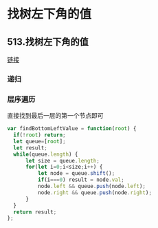 # 找树左下角的值  

## 513.找树左下角的值  

[链接](https://leetcode.cn/problems/find-bottom-left-tree-value/)   

### 递归  
### 层序遍历   

直接找到最后一层的第一个节点即可   

```js
var findBottomLeftValue = function(root) {
  if(!root) return;
  let queue=[root];
  let result;
  while(queue.length) {
      let size = queue.length;
      for(let i=0;i<size;i++) {
          let node = queue.shift();
          if(i===0) result = node.val;
          node.left && queue.push(node.left);
          node.right && queue.push(node.right);
      }
  }
  return result;
};
```